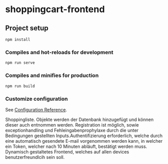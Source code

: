 # shoppingcart-frontend

## Project setup
```
npm install
```

### Compiles and hot-reloads for development
```
npm run serve
```

### Compiles and minifies for production
```
npm run build
```

### Customize configuration
See [Configuration Reference](https://cli.vuejs.org/config/).

Shoppingliste. Objekte werden der Datenbank hinzugefügt und können dieser auch entnommen werden. Registration ist möglich, sowie exceptionhandling und Fehleingabenprophylaxe durch die unter Bedingungen gestellten Inputs.Authentifizierung erforderlich, welche durch eine automatisch gesendete E-mail vorgenommen werden kann, in welcher ein Token, welcher nach 10 Minuten abläuft, bestätigt werden muss. Dynamisch gestaltetes Frontend, welches auf allen devices benutzerfreundlcih sein soll.
